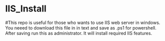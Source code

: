 # IIS_Install
#This repo is useful for those who wants to use IIS web server in windows. You neeed to download this file in in text and save as .ps1 for powershell. After saving run this as administrator. It will install required IIS features.
